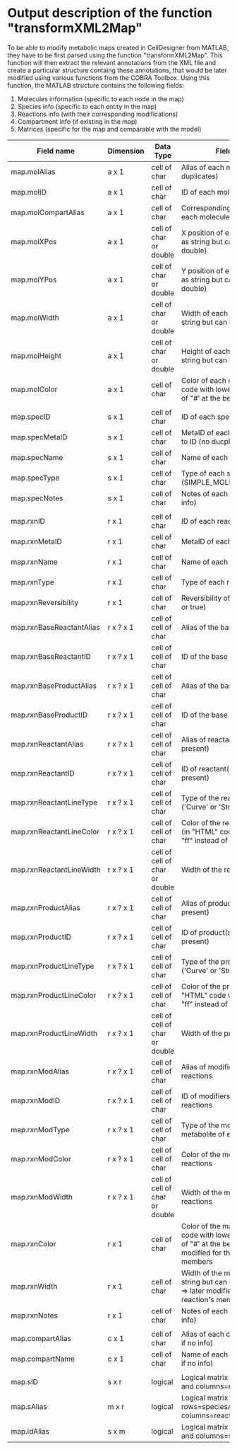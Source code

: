 # Output description of the function "transformXML2Map"

To be able to modify metabolic maps created in CellDesigner from MATLAB,
they have to be first parsed using the function "transformXML2Map".
This function will then extract the relevant annotations from the XML file
and create a particular structure containg these annotations, that would
be later modified using various functions from the COBRA Toolbox.
Using this function, the MATLAB structure contains the following fields:

1.  Molecules information (specific to each node in the map)
2.  Species info (specific to each entity in the map)
3.  Reactions info (with their corresponding modifications)
4.  Compartment info (if existing in the map)
5.  Matrices (specific for the map and comparable with the model)


| Field name | Dimension | Data Type | Field description |
|---|---|---|---|
| map.molAlias | a x 1 | cell of char | Alias of each molecules (no duplicates) |
| map.molID | a x 1 | cell of char | ID of each molecules (duplicates) |
| map.molCompartAlias | a x 1 | cell of char | Corresponding compartment alias of each molecules (EMPTY if no info) |
| map.molXPos | a x 1 | cell of char or double | X position of each molecules (stored as string but can be changed to double) |
| map.molYPos | a x 1 | cell of char or double | Y position of each molecules (stored as string but can be changed to double) |
| map.molWidth | a x 1 | cell of char or double | Width of each molecules (stored as string but can be changed to double) |
| map.molHeight | a x 1 | cell of char or double | Height of each molecules (stored as string but can be changed to double) |
| map.molColor | a x 1 | cell of char | Color of each molecules (in "HTML" code with lowercases and "ff" instead of "#' at the beginning) |
| |
| map.specID | s x 1 | cell of char | ID of each species (no duplicates) |
| map.specMetaID | s x 1 | cell of char | MetaID of each species often related to ID (no ducplicates) |
| map.specName | s x 1 | cell of char | Name of each species |
| map.specType | s x 1 | cell of char | Type of each species (SIMPLE_MOLECULE/ION/PROTEIN...) |
| map.specNotes | s x 1 | cell of char | Notes of each species (EMPTY if no info) |
| |
| map.rxnID | r x 1 | cell of char | ID of each reactions (no duplicates) |
| map.rxnMetaID | r x 1 | cell of char | MetaID of each reactions |
| map.rxnName | r x 1 | cell of char | Name of each reactions |
| map.rxnType | r x 1 | cell of char | Type of each reactions |
| map.rxnReversibility | r x 1 | cell of char | Reversibility of each reactions (false or true) |
| map.rxnBaseReactantAlias | r x ? x 1 | cell of cell of char | Alias of the base reactant(s) |
| map.rxnBaseReactantID | r x ? x 1 | cell of cell of char | ID of the base reactant(s) |
| map.rxnBaseProductAlias | r x ? x 1 | cell of cell of char | Alias of the base product(s) |
| map.rxnBaseProductID | r x ? x 1 | cell of cell of char | ID of the base product(s) |
| map.rxnReactantAlias | r x ? x 1 | cell of cell of char | Alias of reactant(s) (EMPTY if not present) |
| map.rxnReactantID | r x ? x 1 | cell of cell of char | ID of reactant(s) (EMPTY if not present) |
| map.rxnReactantLineType | r x ? x 1 | cell of cell of char | Type of the reactant's reaction line ('Curve' or 'Straight') |
| map.rxnReactantLineColor | r x ? x 1 | cell of cell of char | Color of the reactant's reaction line (in "HTML" code with lowercases and "ff" instead of "#' at the beginning) |
| map.rxnReactantLineWidth | r x ? x 1 | cell of cell of char or double | Width of the reactant's reaction line |
| map.rxnProductAlias | r x ? x 1 | cell of cell of char | Alias of product(s) (EMPTY if not present) |
| map.rxnProductID | r x ? x 1 | cell of cell of char | ID of product(s) (EMPTY if not present) |
| map.rxnProductLineType | r x ? x 1 | cell of cell of char | Type of the product's reaction line ('Curve' or 'Straight') |
| map.rxnProductLineColor | r x ? x 1 | cell of cell of char | Color of the product's reaction line (in "HTML" code with lowercases and "ff" instead of "#' at the beginning) |
| map.rxnProductLineWidth | r x ? x 1 | cell of cell of char or double | Width of the product's reaction line |
| map.rxnModAlias | r x ? x 1 | cell of cell of char | Alias of modifiers metabolites of each reactions |
| map.rxnModID | r x ? x 1 | cell of cell of char | ID of modifiers metabolites of each reactions |
| map.rxnModType | r x ? x 1 | cell of cell of char | Type of the modification by the metabolite of each reactions |
| map.rxnModColor | r x ? x 1 | cell of cell of char | Color of the modification line of each reactions |
| map.rxnModWidth | r x ? x 1 | cell of cell of char or double | Width of the modification line of each reactions |
| map.rxnColor | r x 1 | cell of char | Color of the main reaction (in "HTML" code with lowercases and "ff" instead of "#' at the beginning) => later modified for the whole reaction's members |
| map.rxnWidth | r x 1 | cell of char | Width of the main reaction (stored as string but can be changed to double) => later modified for the whole reaction's members |
| map.rxnNotes | r x 1 | cell of char | Notes of each reactions (EMPTY if no info) |
| |
| map.compartAlias | c x 1 | cell of char | Alias of each compartments (EMPTY if no info) |
| map.compartName | c x 1 | cell of char | Name of each compartments (EMPTY if no info) |
| |
| map.sID | s x r | logical | Logical matrix with rows=speciesID and columns=reactionsID |
| map.sAlias | m x r | logical | Logical matrix with rows=speciesAlias and columns=reactionsID |
| map.idAlias | s x m | logical | Logical matrix widh rows=speciesID and columns=speciesAlias |
